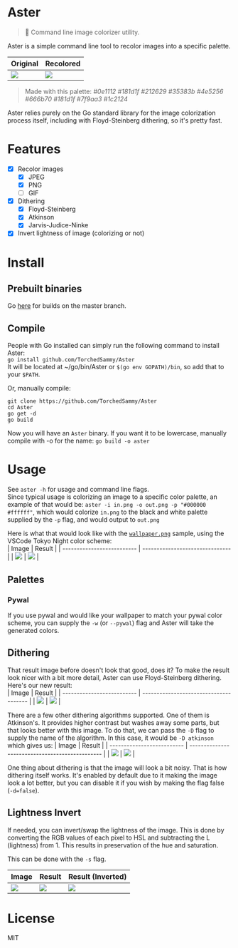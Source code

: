 # Aster
> 🌼 Command line image colorizer utility.

Aster is a simple command line tool to recolor images into a specific palette.

| Original                           | Recolored                     |
| ---------------------------------- | ----------------------------- |
| ![](samples/ghbanner/orig.jpg)     | ![](samples/ghbanner/res.jpg) |

> Made with this palette: *#0e1112 #181d1f #212629 #35383b #4e5256 #666b70 #181d1f #7f9aa3 #1c2124*

Aster relies purely on the Go standard library for the image colorization
process itself, including with Floyd-Steinberg dithering, so it's pretty fast.

# Features
- [x] Recolor images
  - [x] JPEG
  - [x] PNG
  - [ ] GIF
- [x] Dithering
  - [x] Floyd-Steinberg
  - [x] Atkinson
  - [x] Jarvis-Judice-Ninke
- [x] Invert lightness of image (colorizing or not)

# Install
## Prebuilt binaries
Go [here](https://nightly.link/TorchedSammy/Aster/workflows/build/master) for
builds on the master branch.

## Compile
People with Go installed can simply run the following command to install Aster:  
`go install github.com/TorchedSammy/Aster`  
It will be located at ~/go/bin/Aster or `$(go env GOPATH)/bin`, so add that to your `$PATH`.

Or, manually compile:  
```
git clone https://github.com/TorchedSammy/Aster
cd Aster
go get -d
go build
```

Now you will have an `Aster` binary. If you want it to be lowercase,
manually compile with -o for the name: `go build -o aster`

# Usage
See `aster -h` for usage and command line flags.  
Since typical usage is colorizing an image to a specific color palette,
an example of that would be: `aster -i in.png -o out.png -p "#000000 #ffffff"`,
which would colorize `in.png` to the black and white palette supplied by the
`-p` flag, and would output to `out.png`

Here is what that would look like with the [`wallpaper.png`](samples/wallpaper.png) sample,
using the VSCode Tokyo Night color scheme:  
| Image                      | Result                          |
| -------------------------- | ------------------------------- |
| ![](samples/wallpaper.png) | ![](samples/wallpaper-conv.png) |

## Palettes
### Pywal
If you use pywal and would like your wallpaper to match your pywal color scheme,
you can supply the `-w` (or `--pywal`) flag and Aster will take the generated colors.

## Dithering
That result image before doesn't look that good, does it? To make the result look nicer
with a bit more detail, Aster can use Floyd-Steinberg dithering. Here's our new result:  
| Image                      | Result                                 |
| -------------------------- | -------------------------------------- |
| ![](samples/wallpaper.png) | ![](samples/wallpaper-conv-dither.png) |

There are a few other dithering algorithms supported. One of them is
Atkinson's. It provides higher contrast but washes away some parts, but
that looks better with this image. To do that, we can pass the `-D` flag
to supply the name of the algorithm. In this case, it would be `-D atkinson`
which gives us:
| Image                      | Result                                          |
| -------------------------- | ----------------------------------------------- |
| ![](samples/wallpaper.png) | ![](samples/wallpaper-conv-dither-atkinson.png) |

One thing about dithering is that the image will look a bit noisy. That is how
dithering itself works. It's enabled by default due to it making the image look a lot better,
but you can disable it if you wish by making the flag false (`-d=false`).

## Lightness Invert
If needed, you can invert/swap the lightness of the image. This is done by converting
the RGB values of each pixel to HSL and subtracting the L (lightness) from 1.
This results in preservation of the hue and saturation.

This can be done with the `-s` flag.  

| Image                                                    | Result                                         | Result (Inverted)                              |
| -------------------------------------------------------- | ---------------------------------------------- | ---------------------------------------------- |
| ![](https://w.wallhaven.cc/full/1k/wallhaven-1kqgdg.jpg) | ![](https://safe.kashima.moe/ku5olz0vcxbb.jpg) | ![](https://safe.kashima.moe/el3twmmjt26l.jpg) |

# License
MIT
